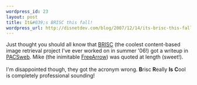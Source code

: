 ```yaml
--- 
wordpress_id: 23
layout: post
title: It&#039;s BRISC this fall!
wordpress_url: http://disnetdev.com/blog/2007/12/14/its-brisc-this-fall/
---
```

Just thought you should all know that <a href="http://brisc.sf.net">BRISC</a> (the coolest content-based image retrieval project I've ever worked on in summer '06!) got a writeup in <a href="http://www.dimag.com/pacsweb/newsupdate/showArticle.jhtml?articleID=202804064">PACSweb</a>. Mike (the inimitable <a href="http://freearrow.com/blog/">FreeArrow</a>) was quoted at length (sweet!).<br /><br />I'm disappointed though, they got the acronym wrong. <b>B</b>risc <b>R</b>eally <b>Is</b> <b>C</b>ool is completely professional sounding! <br /><br />
